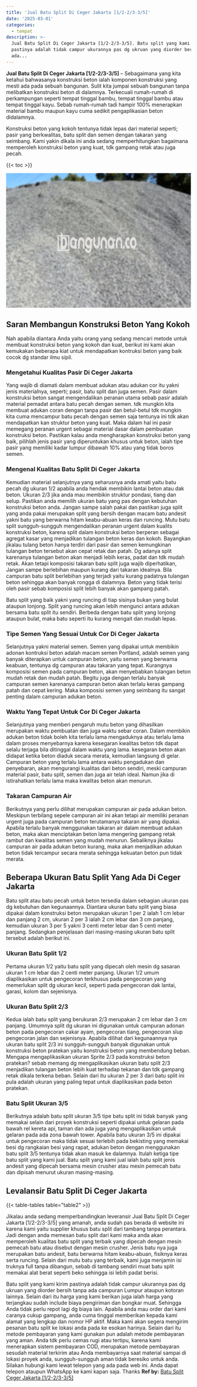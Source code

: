 ```yaml
---
title: 'Jual Batu Split Di Ceger Jakarta [1/2-2/3-3/5]'
date: '2025-03-01'
categories:
  - tempat
description: >-
  Jual Batu Split Di Ceger Jakarta [1/2-2/3-3/5]. Batu split yang kami kirim
  pastinya adalah tidak campur ukurannya pas dg ukruan yang diorder bersih tanpa
  ada...
---
```


**Jual Batu Split Di Ceger Jakarta \[1/2-2/3-3/5\]** – Sebagaimana yang kita ketahui bahwasanya konstruksi beton ialah komponen konstruksi yang mesti ada pada sebuah bangunan. Sulit kita jumpai sebuah bangunan tanpa melibatkan konstruksi beton di dalamnya. Terkecuali rumah-rumah di perkampungan seperti tempat tinggal bambu, tempat tinggal bambu atau tempat tinggal kayu. Sebab rumah-rumah tadi hampir 100% menerapkan material bambu maupun kayu cuma sedikit pengaplikasian beton didalamnya.

Konstruksi beton yang kokoh tentunya tidak lepas dari material seperti; pasir yang berkwalitas, batu split dan semen dengan takaran yang seimbang. Kami yakin dikala ini anda sedang memperhitungkan bagaimana memperoleh konstruksi beton yang kuat, tdk gampang retak atau juga pecah.

{{< toc >}}

![Jual Batu Split Di Ceger Jakarta [1/2-2/3-3/5]](/images/jual-batu-split-14.png)

## Saran Membangun Konstruksi Beton Yang Kokoh

Nah apabila diantara Anda yaitu orang yang sedang mencari metode untuk membuat konstruksi beton yang kokoh dan kuat, berikut ini kami akan kemukakan beberapa kiat untuk mendapatkan kontruksi beton yang baik cocok dg standar ilmu sipil.

### Mengetahui Kualitas Pasir Di Ceger Jakarta

Yang wajib di diamati dalam membuat adukan atau adukan cor itu yakni jenis materialnya, seperti; pasir, batu split dan juga semen. Pasir dalam konstruksi beton sangat mengendalikan peranan utama sebab pasir adalah material pemadat antara batu pecah dengan semen. tdk mungkin kita membuat adukan coran dengan tanpa pasir dan betul-betul tdk mungkin kita cuma mencampur batu pecah dengan semen saja tentunya ini tdk akan mendapatkan kan struktur beton yang kuat. Maka dalam hal ini pasir memegang peranan urgent sebagai material dasar dalam pembuatan konstruksi beton. Pastikan kalau anda mengharapkan konstruksi beton yang baik, pilihlah jenis pasir yang diperuntukan khusus untuk beton, ialah tipe pasir yang memiliki kadar lumpur dibawah 10% atau yang tidak boros semen.

### Mengenal Kualitas Batu Split Di Ceger Jakarta

Kemudian material selanjutnya yang seharusnya anda amati yaitu batu pecah dg ukuran 1/2 apabila anda hendak membikin lantai beton atau dak beton. Ukuran 2/3 jika anda mau membikin struktur pondasi, tiang dan selup. Pastikan anda memilih ukuran batu yang pas dengan kebutuhan konstruksi beton anda. Jangan sampe salah pakai dan pastikan juga split yang anda pakai merupakan split yang bersih dengan macam batu andesit yakni batu yang berwarna hitam keabu-abuan keras dan runcing. Mutu batu split sungguh-sungguh mengendalikan peranan urgent dalam kualits konstruksi beton, karena split dalam konstruksi beton berperan sebagai agregat kasar yang menjadikan tulangan beton keras dan kokoh. Bayangkan jikalau tulang beton hanya terdiri dari pasir dan semen kemungkinan tulangan beton tersebut akan cepat retak dan patah. Dg adanya split karenanya tulangan beton akan menjadi lebih keras, padat dan tdk mudah retak. Akan tetapi komposisi takaran batu split juga wajib diperhatikan, Jangan sampe berlebihan maupun kurang dari takaran idealnya. Bila campuran batu split berlebihan yang terjadi yaitu kurang padatnya tulangan beton sehingga akan banyak rongga di dalamnya. Beton yang tidak terisi oleh pasir sebab komposisi split lebih banyak akan gampang patah.

Batu split yang baik yakni yang runcing di tiap sisinya bukan yang bulat ataupun lonjong. Split yang runcing akan lebih mengunci antara adukan bersama batu split itu sendiri. Berbeda dengan batu split yang lonjong ataupun bulat, maka batu seperti itu kurang mengait dan mudah lepas.

### Tipe Semen Yang Sesuai Untuk Cor Di Ceger Jakarta

Selanjutnya yakni material semen. Semen yang dipakai untuk membikin adonan kontruksi beton adalah macam semen Portland, adalah semen yang banyak diterapkan untuk campuran beton, yaitu semen yang berwarna keabuan, tentunya dg campuran atau takaran yang tepat. Kurangnya komposisi semen pada campuran beton, akan menyebabkan tulangan beton mudah retak dan mudah patah. Begitu juga dengan terlalu banyak campuran semen karenanya campuran beton akan terlalu keras gampang patah dan cepat kering. Maka komposisi semen yang seimbang itu sangat penting dalam campuran adukan beton.

### Waktu Yang Tepat Untuk Cor Di Ceger Jakarta

Selanjutnya yang memberi pengaruh mutu beton yang dihasilkan merupakan waktu pembuatan dan juga waktu sebar coran. Dalam membikin adukan beton tidak boleh kita terlalu lama mengaduknya atau terlalu lama dalam proses menyebarnya karena kesegaran kwalitas beton tdk dapat selalu terjaga bila ditinggal dalam waktu yang lama. kesegaran beton akan didapat ketika beton diaduk secara merata, kemudian langsung di gelar. Campuran beton yang terlalu lama antara waktu pengadukan dan penyebaran, akan mengurangi kualitas dari beton sendiri, meski campuran material pasir, batu split, semen dan juga air telah ideal. Namun jika di istirahatkan terlalu lama maka kwalitas beton akan menurun.

### Takaran Campuran Air

Berikutnya yang perlu dilihat merupakan campuran air pada adukan beton. Meskipun terbilang sepele campuran air ini akan tetapi air memiliki peranan urgent juga pada campuran beton terutamanya takaran air yang dipakai. Apabila terlalu banyak menggunakan takaran air dalam membuat adukan beton, maka akan menciptakan beton lama mengering gampang retak rambut dan kwalitas semen yang mudah menurun. Sebaliknya jikalau campuran air pada adukan beton kurang, maka akan menjadikan adukan beton tidak tercampur secara merata sehingga kekuatan beton pun tidak merata.

## Beberapa Ukuran Batu Split Yang Ada Di Ceger Jakarta

Batu split atau batu pecah untuk beton tersedia dalam sebagian ukuran pas dg kebutuhan dan kegunaannya. Diantara ukuran batu split yang biasa dipakai dalam konstruksi beton merupakan ukuran 1 per 2 ialah 1 cm lebar dan panjang 2 cm, ukuran 2 per 3 ialah 2 cm lebar dan 3 cm panjang, kemudian ukuran 3 per 5 yakni 3 centi meter lebar dan 5 centi meter panjang. Sedangkan penjelasan dari masing-masing ukuran batu split tersebut adalah berikut ini.

### Ukuran Batu Split 1/2

Pertama ukuran 1/2 yaitu batu split yang dipecah oleh mesin dg sasaran ukuran 1 cm lebar dan 2 centi meter panjang. Ukuran 1/2 umum diaplikasikan untuk pengecoran terkhusus pada pengecoran yang memerlukan split dg ukuran kecil, seperti pada pengecoran dak lantai, garasi, kolom dan sejenisnya.

### Ukuran Batu Split 2/3

Kedua ialah batu split yang berukuran 2/3 merupakan 2 cm lebar dan 3 cm panjang. Umumnya split dg ukuran ini digunakan untuk campuran adonan beton pada pengecoran cakar ayam, pengecoran tiang, pengecoran slup pengecoran jalan dan sejenisnya. Apabila dilihat dari kegunaannya nya ukuran batu split 2/3 ini sungguh-sungguh banyak digunakan untuk konstruksi beton pratekan yaitu konstruksi beton yang membendung beban. Mengapa mengaplikasikan ukuran Sprite 2/3 pada konstruksi beton pratekan? sebab memang dg mengaplikasikan ukuran batu split 2/3 menjadikan tulangan beton lebih kuat terhadap tekanan dan tdk gampang retak dikala terkena beban. Selain dari itu ukuran 2 per 3 dari batu split ini pula adalah ukuran yang paling tepat untuk diaplikasikan pada beton pratekan.

### Batu Split Ukuran 3/5

Berikutnya adalah batu split ukuran 3/5 tipe batu split ini tidak banyak yang memakai selain dari proyek konstruksi seperti dipakai untuk gelaran pada bawah rel kereta api, taman dan ada juga yang mengaplikasikan untuk gelaran pada ada zona bawah tower. Apabila batu ukuran 3/5 ini dipakai untuk pengecoran maka tidak sesuai terlebih pada bekisting yang memakai besi dg rangkaian besi yang rapat, adukan beton dengan menggunakan batu split 3/5 tentunya tidak akan masuk ke dalamnya. Itulah ketiga tipe batu split yang kami jual. Batu split yang kami jual ialah batu split jenis andesit yang dipecah bersama mesin crusher atau mesin pemecah batu dan dipisah menurut ukuran masing-masing.

## Levalansir Batu Split Di Ceger Jakarta

{{< table-tables table="table2" >}}

Jikalau anda sedang memperbandingkan leveransir Jual Batu Split Di Ceger Jakarta \[1/2-2/3-3/5\] yang amanah, anda sudah pas berada di website ini karena kami yaitu supplier khusus batu split dari tambang tanpa perantara. Jadi dengan anda memesan batu split dari kami maka anda akan memperoleh kualitas batu split yang terbaik yang dipecah dengan mesin pemecah batu atau disebut dengan mesin crusher. Jenis batu nya juga merupakan batu andesit, batu berwarna hitam keabu-abuan, fisiknya keras serta runcing. Selain dari mutu batu yang terbaik, kami juga menjamin isi truknya full tanpa dibangun, sebab di tambang sendiri muat batu split memakai alat berat seperti beko sehingga isi lebih padat berisi.

Batu split yang kami kirim pastinya adalah tidak campur ukurannya pas dg ukruan yang diorder bersih tanpa ada campuran Lumpur ataupun kotoran lainnya. Selain dari itu harga yang kami berikan juga ialah harga yang terjangkau sudah include biaya pengiriman dan bongkar muat. Sehingga Anda tidak perlu repot lagi dg biaya lain. Apabila anda mau order dari kami caranya cukup gampang, anda cuma tinggal memberikan kepada kami alamat yang lengkap dan nomor HP aktif. Maka kami akan segera mengirim pesanan batu split ke lokasi anda pada ke esokan harinya. Selain dari itu metode pembayaran yang kami gunakan pun adalah metode pembayaran yang aman. Anda tdk perlu cemas rugi atau tertipu, karena kami menerapkan sistem pembayaran COD, merupakan metode pembayaran sesudah material terkirim atau Anda membayarnya saat material sampai di lokasi proyek anda, sungguh-sungguh aman tidak beresiko untuk anda. Silakan hubungi kami lewat telepon yang ada pada web ini. Anda dapat telepon ataupun WhatsApp ke kami kapan saja. Thanks
**Ref by:** [Batu Split Ceger Jakarta [1/2-2/3-3/5]](https://id.wikipedia.org/wiki/Batu)
